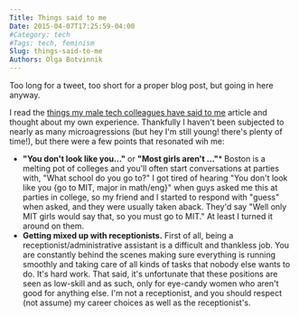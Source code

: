 ```yaml
---
Title: Things said to me
Date: 2015-04-07T17:25:59-04:00
#Category: tech
#Tags: tech, feminism
Slug: things-said-to-me
Authors: Olga Botvinnik
---
```


Too long for a tweet, too short for a proper blog post, but going in here anyway.

I read the [things my male tech colleagues have said to me](http://the-toast.net/2015/04/01/things-male-tech-colleagues-have-actually-said-annotated/) article and thought about my own experience. Thankfully I haven't been subjected to nearly as many microagressions (but hey I'm still young! there's plenty of time!), but there were a few points that resonated wih me:

* **"You don't look like you..."** or **"Most girls aren't ..."*** Boston is a melting pot of colleges and you'll often start conversations at parties with, "What school do you go to?" I got tired of hearing "You don't look like you {go to MIT, major in math/eng}" when guys asked me this at parties in college, so my friend and I started to respond with "guess" when asked, and they were usually taken aback. They'd say "Well only MIT girls would say that, so you must go to MIT." At least I turned it around on them.
* **Getting mixed up with receptionists.** First of all, being a receptionist/administrative assistant is a difficult and thankless job. You are constantly behind the scenes making sure everything is running smoothly and taking care of all kinds of tasks that nobody else wants to do. It's hard work. That said, it's unfortunate that these positions are seen as low-skill and as such, only for eye-candy women who aren't good for anything else. I'm not a receptionist, and you should respect (not assume) my career choices as well as the receptionist's.
